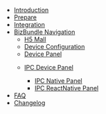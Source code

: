 * [Introduction](./README.md)
* [Prepare](./pages/prepare.md)
* [Integration](./pages/access.md)
* [BizBundle Navigation](./pages/biznav.md)
  * [H5 Mall](./pages/mall/README.md)
  * [Device Configuration](./pages/activator/README.md)  
  * [Device Panel](./pages/panel/README.md)
  <!-- * [Message Center](./pages/message/README.md) -->
  <!-- * [IPC Device Panel](./pages/ipc_panel/README.md) -->
	<!-- * [Dependence](./pages/dependence.md) -->
    <!-- * [Message Center](./pages/message/README.md) -->
    <!-- * [Device Panel](./pages/panel/README.md) -->
  * [IPC Device Panel](./pages/ipc_panel/README.md)
    * [IPC Native Panel](./pages/ipc_panel/Native_Panel/README.md)
    * [IPC ReactNative Panel](./pages/ipc_panel/RN_Panel/README.md)
  
    <!-- * [依赖关系](./pages/dependence.md) -->
* [FAQ](./pages/faq.md)
* [Changelog](./pages/updates.md)

